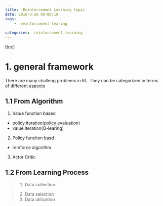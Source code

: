 ```yaml
---
title:  Reinforcement Learning topic 
date: 2018-3-29 00:00:19
tags:
    -  reinforcement learing
  
categories:  reinforcement learning
---
```

 [toc]
 # 1. general framework
 There are many challeng problems in RL. They can be categorized in terms of different aspects
 
 ## 1.1 From Algorithm 
 1. Value function based
 - policy iteration(policy evaluation)
 - value iteration(Q-learing)
 2. Policy funciton basd
  - reinforce algorithm
 3. Actor Critic

## 1.2 From Learning Process

 >  1. Data collection
 
 >  2. Data selection
 >  3. Data utilization 